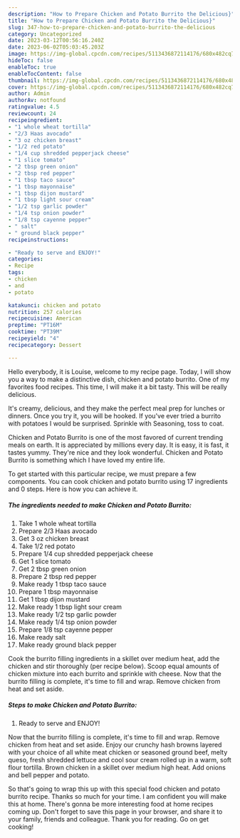 ```yaml
---
description: "How to Prepare Chicken and Potato Burrito the Delicious}"
title: "How to Prepare Chicken and Potato Burrito the Delicious}"
slug: 347-how-to-prepare-chicken-and-potato-burrito-the-delicious
category: Uncategorized
date: 2023-03-12T00:56:16.240Z
date: 2023-06-02T05:03:45.203Z
image: https://img-global.cpcdn.com/recipes/5113436872114176/680x482cq70/chicken-and-potato-burrito-recipe-main-photo.jpg
hideToc: false
enableToc: true
enableTocContent: false
thumbnail: https://img-global.cpcdn.com/recipes/5113436872114176/680x482cq70/chicken-and-potato-burrito-recipe-main-photo.jpg
cover: https://img-global.cpcdn.com/recipes/5113436872114176/680x482cq70/chicken-and-potato-burrito-recipe-main-photo.jpg
author: Admin
authorAv: notfound
ratingvalue: 4.5
reviewcount: 24
recipeingredient:
- "1 whole wheat tortilla"
- "2/3 Haas avocado"
- "3 oz chicken breast"
- "1/2 red potato"
- "1/4 cup shredded pepperjack cheese"
- "1 slice tomato"
- "2 tbsp green onion"
- "2 tbsp red pepper"
- "1 tbsp taco sauce"
- "1 tbsp mayonnaise"
- "1 tbsp dijon mustard"
- "1 tbsp light sour cream"
- "1/2 tsp garlic powder"
- "1/4 tsp onion powder"
- "1/8 tsp cayenne pepper"
- " salt"
- " ground black pepper"
recipeinstructions:

- "Ready to serve and ENJOY!"
categories:
- Recipe
tags:
- chicken
- and
- potato

katakunci: chicken and potato 
nutrition: 257 calories
recipecuisine: American
preptime: "PT16M"
cooktime: "PT39M"
recipeyield: "4"
recipecategory: Dessert

---
```



Hello everybody, it is Louise, welcome to my recipe page. Today, I will show you a way to make a distinctive dish, chicken and potato burrito. One of my favorites food recipes. This time, I will make it a bit tasty. This will be really delicious.

It&#39;s creamy, delicious, and they make the perfect meal prep for lunches or dinners. Once you try it, you will be hooked. If you&#39;ve ever tried a burrito with potatoes I would be surprised. Sprinkle with Seasoning, toss to coat.

Chicken and Potato Burrito is one of the most favored of current trending meals on earth. It is appreciated by millions every day. It is easy, it is fast, it tastes yummy. They're nice and they look wonderful. Chicken and Potato Burrito is something which I have loved my entire life.


To get started with this particular recipe, we must prepare a few components. You can cook chicken and potato burrito using 17 ingredients and 0 steps. Here is how you can achieve it.

<!--inarticleads1-->

##### The ingredients needed to make Chicken and Potato Burrito:

1. Take 1 whole wheat tortilla
1. Prepare 2/3 Haas avocado
1. Get 3 oz chicken breast
1. Take 1/2 red potato
1. Prepare 1/4 cup shredded pepperjack cheese
1. Get 1 slice tomato
1. Get 2 tbsp green onion
1. Prepare 2 tbsp red pepper
1. Make ready 1 tbsp taco sauce
1. Prepare 1 tbsp mayonnaise
1. Get 1 tbsp dijon mustard
1. Make ready 1 tbsp light sour cream
1. Make ready 1/2 tsp garlic powder
1. Make ready 1/4 tsp onion powder
1. Prepare 1/8 tsp cayenne pepper
1. Make ready  salt
1. Make ready  ground black pepper


Cook the burrito filling ingredients in a skillet over medium heat, add the chicken and stir thoroughly (per recipe below). Scoop equal amounts of chicken mixture into each burrito and sprinkle with cheese. Now that the burrito filling is complete, it&#39;s time to fill and wrap. Remove chicken from heat and set aside. 

<!--inarticleads2-->

##### Steps to make Chicken and Potato Burrito:


1. Ready to serve and ENJOY!

Now that the burrito filling is complete, it&#39;s time to fill and wrap. Remove chicken from heat and set aside. Enjoy our crunchy hash browns layered with your choice of all white meat chicken or seasoned ground beef, melty queso, fresh shredded lettuce and cool sour cream rolled up in a warm, soft flour tortilla. Brown chicken in a skillet over medium high heat. Add onions and bell pepper and potato. 

So that's going to wrap this up with this special food chicken and potato burrito recipe. Thanks so much for your time. I am confident you will make this at home. There's gonna be more interesting food at home recipes coming up. Don't forget to save this page in your browser, and share it to your family, friends and colleague. Thank you for reading. Go on get cooking!
